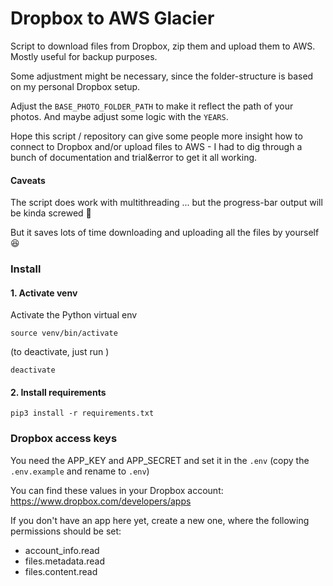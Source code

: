 # Dropbox to AWS Glacier

Script to download files from Dropbox, zip them and upload them to AWS.   
Mostly useful for backup purposes.

Some adjustment might be necessary, since the folder-structure is based on my personal Dropbox setup.

Adjust the `BASE_PHOTO_FOLDER_PATH` to make it reflect the path of your photos. And maybe adjust some logic with the `YEARS`.

Hope this script / repository can give some people more insight how to connect to Dropbox and/or upload files to AWS - I had to dig through a bunch of documentation and trial&error to get it all working.

#### Caveats
The script does work with multithreading ... but the progress-bar output will be kinda screwed 🤷

But it saves lots of time downloading and uploading all the files by yourself 😆

### Install

#### 1. Activate venv

Activate the Python virtual env 
```commandline
source venv/bin/activate
```

(to deactivate, just run )
```commandline
deactivate
```

#### 2. Install requirements
```commandline
pip3 install -r requirements.txt
```

### Dropbox access keys
You need the APP_KEY and APP_SECRET and set it in the `.env` (copy the `.env.example` and rename to `.env`)

You can find these values in your Dropbox account: https://www.dropbox.com/developers/apps

If you don't have an app here yet, create a new one, where the following permissions should be set:

- account_info.read
- files.metadata.read
- files.content.read